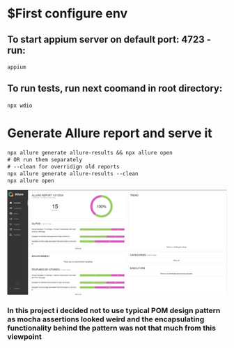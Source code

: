 # $First configure env

## To start appium server on default port: 4723 - run:
```
appium
```
## To run tests, run next coomand in root directory:
```
npx wdio
```
# Generate Allure report and serve it 
```
npx allure generate allure-results && npx allure open
# OR run them separately
# --clean for overridign old reports
npx allure generate allure-results --clean
npx allure open
```
![Screenshot](allure.png)


### In this project i decided not to use typical POM design pattern as mocha assertions looked weird and the encapsulating functionality behind the pattern was not that much from this viewpoint
